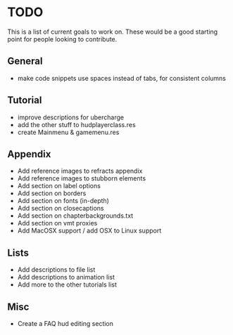 # TODO

This is a list of current goals to work on. These would be a good starting point for people looking to contribute.

## General

* make code snippets use spaces instead of tabs, for consistent columns

## Tutorial

* improve descriptions for ubercharge
* add the other stuff to hudplayerclass.res
* create Mainmenu & gamemenu.res

## Appendix

* Add reference images to refracts appendix
* Add reference images to stubborn elements
* Add section on label options
* Add section on borders
* Add section on fonts (in-depth)
* Add section on closecaptions
* Add section on chapterbackgrounds.txt
* Add section on vmt proxies
* Add MacOSX support / add OSX to Linux support

## Lists

* Add descriptions to file list
* Add descriptions to animation list
* Add more to the other tutorials list

## Misc

* Create a FAQ hud editing section
